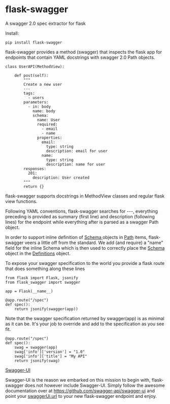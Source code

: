 # flask-swagger
A swagger 2.0 spec extractor for flask

Install:
````
pip install flask-swagger
````
flask-swagger provides a method (swagger) that inspects the flask app for endpoints that contain YAML docstrings with swagger 2.0 Path objects. 

````
class UserAPI(MethodView):

    def post(self):
        """
        Create a new user
        ---
        tags:
          - users
        parameters:
          - in: body
            name: body
            schema:
              name: User
              required:
                - email
                - name
              properties:
                email:
                  type: string
                  description: email for user
                name:
                  type: string
                  description: name for user
        responses:
          201:
            description: User created
        """
        return {}

````
flask-swagger supports docstrings in MethodView classes and regular flask view functions.

Following YAML conventions, flask-swagger searches for ---, everything preceding is provided as summary (first line) and description (following lines) for the endpoint while everything after is parsed as a swagger Path object.

In order to support inline definition of [Schema ](https://github.com/swagger-api/swagger-spec/blob/master/versions/2.0.md#schemaObject) objects in [Path](https://github.com/swagger-api/swagger-spec/blob/master/versions/2.0.md#pathItemObject) items, flask-swagger veers a little off from the standard. We add (and require) a "name" field for the inline Schema which is then used to correctly place the [Schema](https://github.com/swagger-api/swagger-spec/blob/master/versions/2.0.md#schemaObject) object in the [Definitions](https://github.com/swagger-api/swagger-spec/blob/master/versions/2.0.md#definitionsObject) object.

To expose your swagger specification to the world you provide a flask route that does something along these lines

````
from flask import Flask, jsonify
from flask_swagger import swagger

app = Flask(__name__)

@app.route("/spec")
def spec():
    return jsonify(swagger(app))

````

Note that the swagger specification returned by swagger(app) is as minimal as it can be. It's your job to override and add to the specification as you see fit.
````
@app.route("/spec")
def spec():
    swag = swagger(app)
    swag['info']['version'] = "1.0"
    swag['info']['title'] = "My API"
    return jsonify(swag)

````


[Swagger-UI](https://github.com/swagger-api/swagger-ui)

Swagger-UI is the reason we embarked on this mission to begin with, flask-swagger does not however include Swagger-UI. Simply follow the awesome documentation over at https://github.com/swagger-api/swagger-ui and point your [swaggerUi.url](https://github.com/swagger-api/swagger-ui:swaggerui) to your new flask-swagger endpoint and enjoy.





